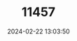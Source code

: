 ---
title: "11457"
category: "Leiostyla corneocostata"
draft: false
date: 2024-02-22 13:03:50
languages:
  English: ["Madeiran Land Snail"]
---